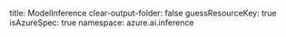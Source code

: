 title: ModelInference
clear-output-folder: false
guessResourceKey: true
isAzureSpec: true
namespace: azure.ai.inference
